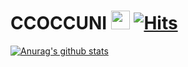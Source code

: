   # CCOCCUNI&nbsp;<img src="https://i.pinimg.com/originals/cf/0c/53/cf0c532fef06ed65d93cf6e991a6e732.gif" width="30px">   [![Hits](https://hits.seeyoufarm.com/api/count/incr/badge.svg?url=https%3A%2F%2Fgithub.com%2Fccoccuni)](https://hits.seeyoufarm.com) 
  [![Anurag's github stats](https://github-readme-stats.vercel.app/api?username=ccoccuni)](https://github.com/anuraghazra/github-readme-stats)

